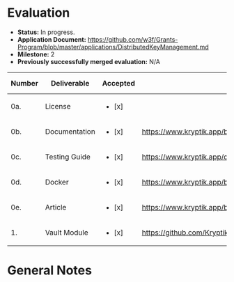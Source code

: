 # Evaluation

- **Status:** In progress.
- **Application Document:** https://github.com/w3f/Grants-Program/blob/master/applications/DistributedKeyManagement.md
- **Milestone:** 2
- **Previously successfully merged evaluation:** N/A

| Number | Deliverable | Accepted | Link | Evaluation Notes |
| ------ | ----------- | -------- | ---- |----------------- |
| 0a. |  License | <ul><li>[x] </li></ul> | | Apache 2.0 |
| 0b. | Documentation | <ul><li>[x] </li></ul> |https://www.kryptik.app/blog|  | 
| 0c.  | Testing Guide | <ul><li>[x] </li></ul> | https://www.kryptik.app/developer/recovery |  | 
| 0d. | Docker | <ul><li>[x] </li></ul> |https://www.kryptik.app/blog|  | 
| 0e. | Article | <ul><li>[x] </li></ul> |https://www.kryptik.app/blog/wallets|  | 
| 1.  | Vault Module | <ul><li>[x] </li></ul> | https://github.com/KryptikApp/swordExample/blob/main/src/handlers/wallet/vaultHandler.ts | 
# General Notes
